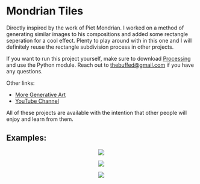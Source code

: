 # Mondrian Tiles

Directly inspired by the work of Piet Mondrian. I worked on a method of generating similar images to his compositions and added some rectangle seperation for a cool effect. Plenty to play around with in this one and I will definitely reuse the rectangle subdivision process in other projects.

If you want to run this project yourself, make sure to download [Processing](https://www.processing.org) and use the Python module. Reach out to thebuffed@gmail.com if you have any questions.

Other links:
- [More Generative Art](https://github.com/erdavids/Generative-Art)
- [YouTube Channel](https://www.youtube.com/channel/UCUrmX3SvpPerq-KAfGBrgGQ)

All of these projects are available with the intention that other people will enjoy and learn from them. 

## Examples:

<p align="center"><img src="https://github.com/erdavids/Mondrian-Tiles/blob/master/Examples/Tiles/4826.png"></p>
<p align="center"><img src="https://github.com/erdavids/Mondrian-Tiles/blob/master/Examples/Classic/7397.png"></p>
<p align="center"><img src="https://github.com/erdavids/Mondrian-Tiles/blob/master/Examples/Classic/262.png"></p>
